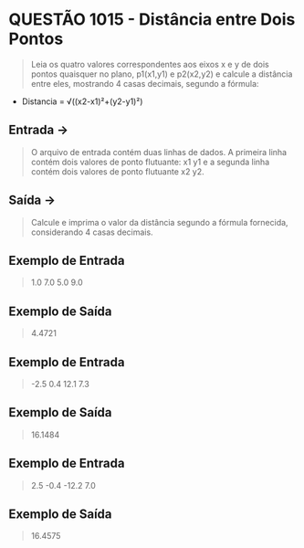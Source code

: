 # QUESTÃO 1015 - Distância entre Dois Pontos
> Leia os quatro valores correspondentes aos eixos x e y de dois pontos quaisquer no plano, p1(x1,y1) e p2(x2,y2) e calcule a distância entre eles, mostrando 4 casas decimais, segundo a fórmula:

- Distancia = √((x2-x1)²+(y2-y1)²)

## Entrada ->
> O arquivo de entrada contém duas linhas de dados. A primeira linha contém dois valores de ponto flutuante: x1 y1 e a segunda linha contém dois valores de ponto flutuante x2 y2.

## Saída ->
> Calcule e imprima o valor da distância segundo a fórmula fornecida, considerando 4 casas decimais.

## Exemplo de Entrada
> 1.0 7.0
> 5.0 9.0

## Exemplo de Saída
> 4.4721

## Exemplo de Entrada 
> -2.5 0.4
> 12.1 7.3

## Exemplo de Saída
> 16.1484

## Exemplo de Entrada
> 2.5 -0.4
> -12.2 7.0

## Exemplo de Saída
> 16.4575
